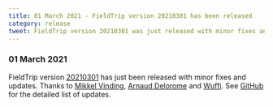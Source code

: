 ```yaml
---
title: 01 March 2021 - FieldTrip version 20210301 has been released
category: release
tweet: FieldTrip version 20210301 was just released with minor fixes and updates. Many thanks to @mc_vinding and @arnodelorme. See http://www.fieldtriptoolbox.org/#01-march-2021
---
```


### 01 March 2021

FieldTrip version [20210301](http://github.com/fieldtrip/fieldtrip/releases/tag/20210301) has just been released with minor fixes and updates. Thanks to [Mikkel Vinding](https://github.com/mcvinding), [Arnaud Delorome](https://github.com/arnodelorme) and [Wuffi](https://github.com/wuffi). See [GitHub](https://github.com/fieldtrip/fieldtrip/compare/20210212...20210301) for the detailed list of updates.
